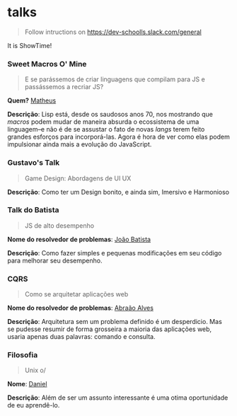 # talks

> Follow intructions on https://dev-schoolls.slack.com/general 

It is ShowTime!

### Sweet Macros O' Mine

> E se parássemos de criar linguagens que compilam para JS e passássemos a recriar JS?

**Quem?** [Matheus](github.com/ythecombinator)

**Descrição**: Lisp está, desde os saudosos anos 70, nos mostrando que *macros* podem mudar de maneira absurda o ecossistema de uma linguagem–e não é de se assustar o fato de novas *langs* terem feito grandes esforços para incorporá-las. Agora é hora de ver como elas podem impulsionar ainda mais a evolução do JavaScript.


### Gustavo's Talk

> Game Design: Abordagens de UI UX

**Descrição**: Como ter um Design bonito, e ainda sim, Imersivo e Harmonioso


### Talk do Batista

> JS de alto desempenho

**Nome do resolvedor de problemas**: [João Batista](https://github.com/JsBatista)

**Descrição**: Como fazer simples  e pequenas modificações em seu código para melhorar seu desempenho.

### CQRS
 
> Como se arquitetar aplicações web
 
**Nome do resolvedor de problemas**: [Abraão Alves](https://github.com/abraaoalves)
 
**Descrição**: Arquitetura sem um problema definido é um desperdicio. Mas se pudesse resumir de forma grosseira a maioria das aplicações web, usaria apenas duas palavras: comando e consulta. 

### Filosofia

> Unix o/

**Nome**: [Daniel](https://github.com/daskwf)

**Descrição**: Além de ser um assunto interessante é uma otima oportunidade de eu aprendê-lo.
